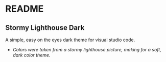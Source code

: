 # README
## Stormy Lighthouse Dark

A simple, easy on the eyes dark theme for visual studio code. 
- *Colors were taken from a stormy lighthouse picture, making for a soft, dark color theme.*
